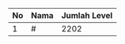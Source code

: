 | No | Nama            | Jumlah Level |
|----|-----------------|--------------|
| 1  | #    |    2202        |
